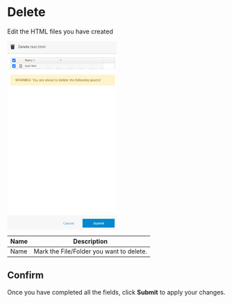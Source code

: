 # Delete

Edit the HTML files you have created

<img src="../../../../images/delete-file.png" alt="html files" style="width: 50%; display: block"></a>

**Name** | **Description**
:--- | ---
Name | Mark the File/Folder you want to delete.

## Confirm

Once you have completed all the fields, click **Submit** to apply your changes.